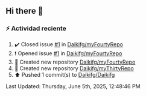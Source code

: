 ## Hi there 👋

<!--
**Daikifg/Daikifg** is a ✨ _special_ ✨ repository because its `README.md` (this file) appears on your GitHub profile.

Here are some ideas to get you started:

- 🔭 I’m currently working on ...
- 🌱 I’m currently learning ...
- 👯 I’m looking to collaborate on ...
- 🤔 I’m looking for help with ...
- 💬 Ask me about ...
- 📫 How to reach me: ...
- 😄 Pronouns: ...
- ⚡ Fun fact: ...
-->

### :zap: Actividad reciente
<!--RECENT_ACTIVITY:start-->
1. ✔️ Closed issue [#1](https://github.com/Daikifg/myFourtyRepo/issues/1) in [Daikifg/myFourtyRepo](https://github.com/Daikifg/myFourtyRepo)<br>
2. ❗️ Opened issue [#1](https://github.com/Daikifg/myFourtyRepo/issues/1) in [Daikifg/myFourtyRepo](https://github.com/Daikifg/myFourtyRepo)<br>
3. 📔 Created new repository [Daikifg/myFourtyRepo](https://github.com/Daikifg/myFourtyRepo)<br>
4. 📔 Created new repository [Daikifg/myThirtyRepo](https://github.com/Daikifg/myThirtyRepo)<br>
5. ⬆️ Pushed 1 commit(s) to [Daikifg/Daikifg](https://github.com/Daikifg/Daikifg)<br>
<!--RECENT_ACTIVITY:end-->
<!--RECENT_ACTIVITY:last_update-->
Last Updated: Thursday, June 5th, 2025, 12:48:46 PM
<!--RECENT_ACTIVITY:last_update_end-->
